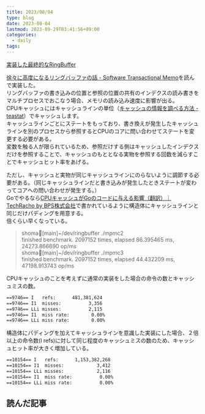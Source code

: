 ```yaml
---
title: 2023/08/04
type: blog
date: 2023-08-04
lastmod: 2023-09-29T03:41:56+09:00
categories:
  - daily
tags:
---
```


[実装した最終的なRingBuffer](https://gist.github.com/showa-93/ec10db8e4fdd60148e6acd61641b9192/#file-go-ringbuffer-go)  

[徐々に高度になるリングバッファの話 - Software Transactional Memo](https://kumagi.hatenablog.com/entry/ring-buffer)を読んで実装した。  
リングバッファの書き込みの位置と参照の位置の共有のインデクスの読み書きをマルチプロセスでおこなう場合、メモリの読み込み速度に影響が出る。  
CPUキャッシュにはキャッシュラインの単位（[キャッシュの情報を調べる方法 - teastat](https://blog.teastat.uk/post/2021/05/how-to-get-cache-info/)）でキャッシュします。  
キャッシュラインごとにステートをもっており、書き換えが発生したキャッシュラインを別のプロセスから参照するとCPUのコアに問い合わせてステートを変更する必要がある。  
変数を触る人が限られているため、参照だけする側はキャッシュしたインデクスだけを参照することで、キャッシュのもととなる実物を参照する回数を減らすことでキャッシュヒット率をあげる。  

ただし、キャッシュと実物が同じキャッシュラインにのらないように調節する必要がある。（同じキャッシュラインだと書き込みが発生したときステートが変わってコアへの問い合わせが発生する。）  
Goでやるなら[CPUキャッシュがGoのコードに与える影響（翻訳）｜TechRacho by BPS株式会社](https://techracho.bpsinc.jp/hachi8833/2020_06_24/93115)で書かれているように構造体にキャッシュラインと同じだけパディングを用意する。  
倍くらい早くなっている。  

> shoma🥲[main]~/dev/ringbuffer ./mpmc2  
> finished benchmark. 2097152 times, elapsed 86.395465 ms, 24273.866690 op/ms  
shoma🥲[main]~/dev/ringbuffer ./mpmc3  
> finished benchmark. 2097152 times, elapsed 44.432209 ms, 47198.913743 op/ms  

CPUキャッシュのことを考えずに通常の実装をした場合の命令の数とキャッシュミスの数。

```txt
==9746== I   refs:      481,381,624
==9746== I1  misses:          3,356
==9746== LLi misses:          2,115
==9746== I1  miss rate:        0.00%
==9746== LLi miss rate:        0.00%
```

構造体にパディングを加えてキャッシュラインを意識した実装にした場合、２倍以上の命令数(I refs)に対して同じ程度のキャッシュミスの数のため、キャッシュヒット率が大きく増加している。

```txt
==10154== I   refs:      1,153,382,268
==10154== I1  misses:            3,412
==10154== LLi misses:            2,116
==10154== I1  miss rate:          0.00%
==10154== LLi miss rate:          0.00%
```

## 読んだ記事
